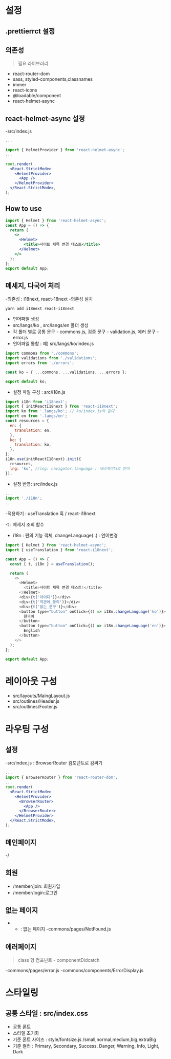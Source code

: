 # 설정

## .prettierrct 설정

## 의존성

> 필요 라이브러리

- react-router-dom
- sass, styled-components,classnames
- immer
- react-icons
- @loadable/component
- react-helmet-async

## react-helmet-async 설정

-src/index.js

```jsx
...

import { HelmetProvider } from 'react-helmet-async';
...

root.render(
  <React.StrictMode>
    <HelmetProvider>
      <App />
    </HelmetProvider>
  </React.StrictMode>,
);
```

## How to use

```jsx
import { Helmet } from 'react-helmet-async';
const App = () => {
  return (
    <>
      <Helmet>
        <title>사이트 제목 변경 테스트</title>
      </Helmet>
    </>
  );
};
export default App;
```

## 메세지, 다국어 처리

-의존성 : i18next, react-18next -의존성 설치

```
yarn add i18next react-i18next
```

- 언어파일 생성
- src/langs/ko , src/langs/en 폴더 생성
- 각 폴더 별로 공통 문구 - commons.js, 검증 문구 - validation.js, 에러 문구 - error.js
- 언어파일 통합 : 예) src/langs/ko/index.js

```javascript
import commons from './commons';
import validations from './validations';
import errors from './errors';

const ko = { ...commons, ...validations, ...errors };

export default ko;
```

- 설정 파일 구성 : src/i18n.js

```javascript
import i18n from 'i18next';
import { initReactI18next } from 'react-i18next';
import ko from '.langs/ko'; // ko/index.js와 같다
import en from '.langs/en';
const resources = {
  en: {
    translation: en,
  },
  ko: {
    translation: ko,
  },
};
i18n.use(initReactI18next).init({
  resources,
  lng: 'ko', //lng: navigator.language : 네비게이터의 언어
});
```

- 설정 반영: src/index.js

```javascript
...
import './i18n';
...
```

-적용하기 : useTranslation 훅 / react-i18next

-t : 메세지 조회 함수

- i18n : 편의 기능 객체, changeLanguage(..) : 언어변경

```javascript
import { Helmet } from 'react-helmet-async';
import { useTranslation } from 'react-i18next';

const App = () => {
  const { t, i18n } = useTranslation();

  return (
    <>
      <Helmet>
        <title>사이트 제목 변경 테스트!</title>
      </Helmet>
      <div>{t('아이디')}</div>
      <div>{t('약관에_동의')}</div>
      <div>{t('없는_문구')}</div>
      <button type="button" onClick={() => i18n.changeLanguage('ko')}>
        한국어
      </button>
      <button type="button" onClick={() => i18n.changeLanguage('en')}>
        English
      </button>
    </>
  );
};

export default App;
```

# 레이아웃 구성

- src/layouts/MaingLayout.js
- src/outlines/Header.js
- src/outlines/Footer.js

# 라우팅 구성

## 설정

-src/index.js : BrowserRouter 컴포넌트로 감싸기

```jsx
...
import { BrowserRouter } from 'react-router-dom';
...
root.render(
  <React.StrictMode>
    <HelmetProvider>
      <BrowserRouter>
        <App />
      </BrowserRouter>
    </HelmetProvider>
  </React.StrictMode>,
);
```

## 메인페이지

-/

## 회원

- /member/join: 회원가입
- /member/login:로그인
## 없는 페이지

- - : 없는 페이지 -commons/pages/NotFound.js

## 에러페이지 

>class 형 컴포넌트 - componentDidcatch

-commons/pages/error.js
-commons/components/ErrorDisplay.js

# 스타일링

## 공통 스타일 : src/index.css

- 공통 폰트
- 스타일 초기화
- 기준 폰트 사이즈 : style/fontsize.js /small,normal,medium,big,extraBig
- 기준 컬러 : Primary, Secondary, Success, Danger, Warning, Info, Light, Dark 